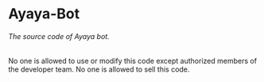 # Ayaya-Bot
###### The source code of Ayaya bot.

No one is allowed to use or modify this code except authorized members of the developer team.
No one is allowed to sell this code.
